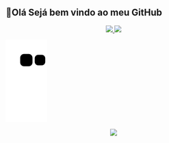 ## 👋Olá Sejá bem vindo ao meu GitHub 
<div align="center">
  <a href="https://github.com/deveduu">
  <img height="180em" src="https://github-readme-stats.vercel.app/api?username=deveduu&show_icons=true&theme=chartreuse-dark&include_all_commits=true&count_private=true"/>
  <img height="180em" src="https://github-readme-stats.vercel.app/api/top-langs/?username=deveduu&layout=compact&langs_count=7&theme=chartreuse-dark"/>
</div>
  
 ![Snake animation](https://github.com/rafaballerini/rafaballerini/blob/output/github-contribution-grid-snake.svg)
  <div align="center"> 
  <a href="https://www.linkedin.com/in/eduardolink/" target="_blank"><img src="https://img.shields.io/badge/-LinkedIn-%230077B5?style=for-the-badge&logo=linkedin&logoColor=white" target="_blank"></a> 
<!---
DevEduu/DevEduu is a ✨ special ✨ repository because its `README.md` (this file) appears on your GitHub profile.
You can click the Preview link to take a look at your changes.
--->
